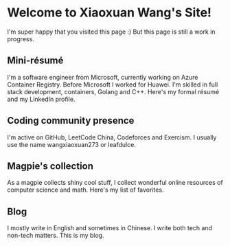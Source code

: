# Welcome to Xiaoxuan Wang's Site!

I'm super happy that you visited this page :) But this page is still a work in progress.

## Mini-résumé
I'm a software engineer from Microsoft, currently working on Azure Container Registry. Before Microsoft I worked for Huawei. I'm skilled in full stack development, containers, Golang and C++. Here's my formal résumé and my LinkedIn profile.

## Coding community presence
I'm active on GitHub, LeetCode China, Codeforces and Exercism. I usually use the name wangxiaoxuan273 or leafdulce.

## Magpie's collection
As a magpie collects shiny cool stuff, I collect wonderful online resources of computer science and math. Here's my list of favorites.

## Blog
I mostly write in English and sometimes in Chinese. I write both tech and non-tech matters. This is my blog.
